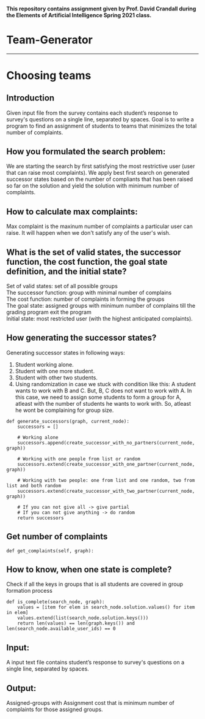 #### This repository contains assignment given by Prof. David Crandall during the Elements of Artificial Intelligence Spring 2021 class.
# Team-Generator
----------
# Choosing teams
## Introduction
Given input file from the survey contains each student’s response to survey's questions on a single line, separated by spaces.
Goal is to write a program to find an assignment of students to teams that minimizes the total number of complaints.<br>
## How you formulated the search problem:
We are starting the search by first satisfying the most restrictive user (user that can raise most complaints). We apply best first search on generated successor states based on the number of compliants that has been raised so far on the solution and yield the solution with minimum number of complaints.
## How to calculate max complaints:
Max complaint is the maxinum number of complaints a particular user can raise. It will happen when we don't satisfy any of the user's wish.
## What is the set of valid states, the successor function, the cost function, the goal state definition, and the initial state?<br>
Set of valid states: set of all possible groups<br>
The successor function: group with minimal number of complains<br>
The cost function: number of complaints in forming the groups <br>
The goal state: assigned groups with minimum number of complains till the grading program exit the program<br>
Initial state: most restricted user (with the highest anticipated complaints).
## How generating the successor states?<br>
Generating successor states in following ways:<br>
  1. Student working alone.<br>
  2. Student with one more student.<br>
  3. Student with other two students.<br>
  4. Using randomization in case we stuck with condition like this:
    A student wants to work with B and C. But, B, C does not want to work with A. In this case, we need to assign some students to form a group for A, atleast with the number of students he wants to work with. So, atleast he wont be complaining for group size.
```
def generate_successors(graph, current_node):
    successors = []

    # Working alone
    successors.append(create_successor_with_no_partners(current_node, graph))

    # Working with one people from list or random
    successors.extend(create_successor_with_one_partner(current_node, graph))

    # Working with two people: one from list and one random, two from list and both random
    successors.extend(create_successor_with_two_partner(current_node, graph))

    # If you can not give all -> give partial
    # If you can not give anything -> do random
    return successors
```
## Get number of complaints<br>
```
def get_complaints(self, graph):
```
## How to know, when one state is complete?<br>
Check if all the keys in groups that is all students are covered in group formation process
```
def is_complete(search_node, graph):
    values = [item for elem in search_node.solution.values() for item in elem]
    values.extend(list(search_node.solution.keys()))
    return len(values) == len(graph.keys()) and len(search_node.available_user_ids) == 0
```    

## Input:<br>
A input text file contains student’s response to survey's questions on a single line, separated by spaces.
## Output:<br>
Assigned-groups with Assignment cost that is minimum number of complaints for those assigned groups.
